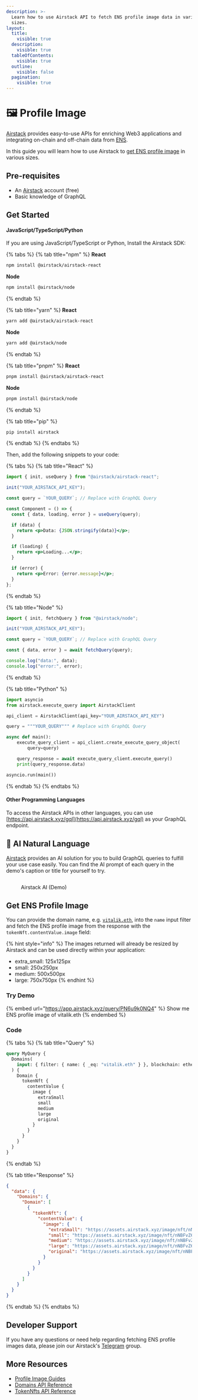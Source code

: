 ```yaml
---
description: >-
  Learn how to use Airstack API to fetch ENS profile image data in various
  sizes.
layout:
  title:
    visible: true
  description:
    visible: true
  tableOfContents:
    visible: true
  outline:
    visible: false
  pagination:
    visible: true
---
```


# 🖼 Profile Image

[Airstack](https://airstack.xyz) provides easy-to-use APIs for enriching Web3 applications and integrating on-chain and off-chain data from [ENS](https://ens.domains).

In this guide you will learn how to use Airstack to [get ENS profile image](profile-image.md#get-ens-profile-image) in various sizes.

## Pre-requisites

* An [Airstack](https://airstack.xyz/) account (free)
* Basic knowledge of GraphQL

## Get Started

#### JavaScript/TypeScript/Python

If you are using JavaScript/TypeScript or Python, Install the Airstack SDK:

{% tabs %}
{% tab title="npm" %}
**React**

```sh
npm install @airstack/airstack-react
```

**Node**

```sh
npm install @airstack/node
```
{% endtab %}

{% tab title="yarn" %}
**React**

```sh
yarn add @airstack/airstack-react
```

**Node**

```sh
yarn add @airstack/node
```
{% endtab %}

{% tab title="pnpm" %}
**React**

```sh
pnpm install @airstack/airstack-react
```

**Node**

```sh
pnpm install @airstack/node
```
{% endtab %}

{% tab title="pip" %}
```sh
pip install airstack
```
{% endtab %}
{% endtabs %}

Then, add the following snippets to your code:

{% tabs %}
{% tab title="React" %}
```jsx
import { init, useQuery } from "@airstack/airstack-react";

init("YOUR_AIRSTACK_API_KEY");

const query = `YOUR_QUERY`; // Replace with GraphQL Query

const Component = () => {
  const { data, loading, error } = useQuery(query);

  if (data) {
    return <p>Data: {JSON.stringify(data)}</p>;
  }

  if (loading) {
    return <p>Loading...</p>;
  }

  if (error) {
    return <p>Error: {error.message}</p>;
  }
};
```
{% endtab %}

{% tab title="Node" %}
```javascript
import { init, fetchQuery } from "@airstack/node";

init("YOUR_AIRSTACK_API_KEY");

const query = `YOUR_QUERY`; // Replace with GraphQL Query

const { data, error } = await fetchQuery(query);

console.log("data:", data);
console.log("error:", error);
```
{% endtab %}

{% tab title="Python" %}
```python
import asyncio
from airstack.execute_query import AirstackClient

api_client = AirstackClient(api_key="YOUR_AIRSTACK_API_KEY")

query = """YOUR_QUERY""" # Replace with GraphQL Query

async def main():
    execute_query_client = api_client.create_execute_query_object(
        query=query)

    query_response = await execute_query_client.execute_query()
    print(query_response.data)

asyncio.run(main())
```
{% endtab %}
{% endtabs %}

#### Other Programming Languages

To access the Airstack APIs in other languages, you can use [https://api.airstack.xyz/gql](https://api.airstack.xyz/gql) as your GraphQL endpoint.

## **🤖 AI Natural Language**[**​**](https://xmtp.org/docs/tutorials/query-xmtp#-ai-natural-language)

[Airstack](https://airstack.xyz/) provides an AI solution for you to build GraphQL queries to fulfill your use case easily. You can find the AI prompt of each query in the demo's caption or title for yourself to try.

<figure><img src="../../.gitbook/assets/NounsClip_060323FIN3.gif" alt=""><figcaption><p>Airstack AI (Demo)</p></figcaption></figure>

## Get ENS Profile Image

You can provide the domain name, e.g. [`vitalik.eth`](https://explorer.airstack.xyz/token-balances?address=vitalik.eth\&blockchain=ethereum\&rawInput=%23%E2%8E%B1vitalik.eth%E2%8E%B1%28vitalik.eth++ethereum+null%29\&inputType=ADDRESS), into the `name` input filter and fetch the ENS profile image from the response with the `tokenNft.contentValue.image` field:

{% hint style="info" %}
The images returned will already be resized by Airstack and can be used directly within your application:

* extra\_small: 125x125px
* small: 250x250px
* medium: 500x500px
* large: 750x750px
{% endhint %}

### Try Demo

{% embed url="https://app.airstack.xyz/query/PN6u9k0NQ4" %}
Show me ENS profile image of vitalik.eth
{% endembed %}

### Code

{% tabs %}
{% tab title="Query" %}
```graphql
query MyQuery {
  Domains(
    input: { filter: { name: { _eq: "vitalik.eth" } }, blockchain: ethereum }
  ) {
    Domain {
      tokenNft {
        contentValue {
          image {
            extraSmall
            small
            medium
            large
            original
          }
        }
      }
    }
  }
}
```
{% endtab %}

{% tab title="Response" %}
```json
{
  "data": {
    "Domains": {
      "Domain": [
        {
          "tokenNft": {
            "contentValue": {
              "image": {
                "extraSmall": "https://assets.airstack.xyz/image/nft/nNBFvZ6wvuIHqDzTFi5pM/pM0Q1IAUgJRNTJrw7f4s3msKuOthSDfoAV6MR5Ue/EiPbgVeU3k+Cvz8sVZWCzXs4SBrIQIAUkye/EmeyMSxWG6wPc0VufPWGCZpP7bR7XGa9jXJgSZ032qABqGFbsvRt6dukJ42iQpcEUa6WVPeM=/extra_small.svg",
                "small": "https://assets.airstack.xyz/image/nft/nNBFvZ6wvuIHqDzTFi5pM/pM0Q1IAUgJRNTJrw7f4s3msKuOthSDfoAV6MR5Ue/EiPbgVeU3k+Cvz8sVZWCzXs4SBrIQIAUkye/EmeyMSxWG6wPc0VufPWGCZpP7bR7XGa9jXJgSZ032qABqGFbsvRt6dukJ42iQpcEUa6WVPeM=/small.svg",
                "medium": "https://assets.airstack.xyz/image/nft/nNBFvZ6wvuIHqDzTFi5pM/pM0Q1IAUgJRNTJrw7f4s3msKuOthSDfoAV6MR5Ue/EiPbgVeU3k+Cvz8sVZWCzXs4SBrIQIAUkye/EmeyMSxWG6wPc0VufPWGCZpP7bR7XGa9jXJgSZ032qABqGFbsvRt6dukJ42iQpcEUa6WVPeM=/medium.svg",
                "large": "https://assets.airstack.xyz/image/nft/nNBFvZ6wvuIHqDzTFi5pM/pM0Q1IAUgJRNTJrw7f4s3msKuOthSDfoAV6MR5Ue/EiPbgVeU3k+Cvz8sVZWCzXs4SBrIQIAUkye/EmeyMSxWG6wPc0VufPWGCZpP7bR7XGa9jXJgSZ032qABqGFbsvRt6dukJ42iQpcEUa6WVPeM=/large.svg",
                "original": "https://assets.airstack.xyz/image/nft/nNBFvZ6wvuIHqDzTFi5pM/pM0Q1IAUgJRNTJrw7f4s3msKuOthSDfoAV6MR5Ue/EiPbgVeU3k+Cvz8sVZWCzXs4SBrIQIAUkye/EmeyMSxWG6wPc0VufPWGCZpP7bR7XGa9jXJgSZ032qABqGFbsvRt6dukJ42iQpcEUa6WVPeM=/original_image.svg"
              }
            }
          }
        }
      ]
    }
  }
}
```
{% endtab %}
{% endtabs %}

## Developer Support

If you have any questions or need help regarding fetching ENS profile images data, please join our Airstack's [Telegram](https://t.me/+1k3c2FR7z51mNDRh) group.

## More Resources

* [Profile Image Guides](../profile-image.md)
* [Domains API Reference](../../api-references/api-reference/domains-api.md)
* [TokenNfts API Reference](../../api-references/api-reference/tokennfts-api.md)
